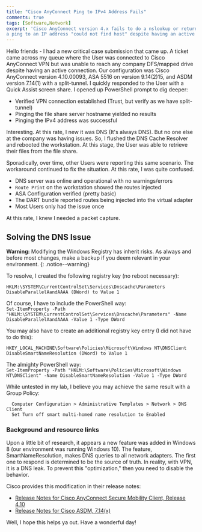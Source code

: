 ```yaml
---
title: "Cisco AnyConnect Ping to IPv4 Address Fails"
comments: true
tags: [Software,Network]
excerpt: 'Cisco AnyConnect version 4.x fails to do a nslookup or returns the response on
a ping to an IP address "could not find host" despite having an active connection established.'    
---
```

Hello friends - I had a new critical case submission that came up.
A ticket came across my queue where the User was connected to
Cisco AnyConnect VPN but was unable to reach any company DFS/mapped drive despite
having an active connection. Our configuration was Cisco AnyConnect version
4.10.00093, ASA 5516 on version 9.14(2)15, and ASDM version 7.14(1) with a split-tunnel.
I quickly responded to the User with a Quick Assist screen share. I opened up PowerShell prompt
to dig deeper:
* Verified VPN connection established (Trust, but verify as we have split-tunnel)
* Pinging the file share server hostname yielded no results
* Pinging the IPv4 address was successful

Interesting. At this rate, I new it was DNS (It's always DNS). But no one else at the company was having
issues. So, I flushed the DNS Cache Resolver and rebooted the workstation. At this stage,
the User was able to retrieve their files from the file share.

Sporadically, over time, other Users were reporting this same scenario.  The workaround continued
to fix the situation. At this rate, I was quite confused.

* DNS server was online and operational with no warnings/errors
* ````Route Print```` on the workstation showed the routes injected
* ASA Configuration verified (pretty basic)
* The DART bundle reported routes being injected into the virtual adapter
* Most Users only had the issue once

At this rate, I knew I needed a packet capture.

## Solving the DNS Issue
**Warning:** Modifying the Windows Registry has inherit risks. As always and before most changes, make
a backup if you deem relevant in your environment.
{: .notice--warning}

To resolve, I created the following registry key (no reboot necessary):

    HKLM:\SYSTEM\CurrentControlSet\Services\Dnscache\Parameters
    DisableParallelAandAAAA (DWord) to Value 1  

Of course, I have to include the PowerShell way:  
````Set-ItemProperty -Path "HKLM:\SYSTEM\CurrentControlSet\Services\Dnscache\Parameters" -Name DisableParallelAandAAAA -Value 1 -Type DWord````  

You may also have to create an additional registry key entry (I did not have to do this):  

    HKEY_LOCAL_MACHINE\Software\Policies\Microsoft\Windows NT\DNSClient
    DisableSmartNameResolution (DWord) to Value 1  

The almighty PowerShell way:  
````Set-ItemProperty -Path "HKLM:\Software\Policies\Microsoft\Windows NT\DNSClient" -Name DisableSmartNameResolution -Value 1 -Type DWord````  

While untested in my lab, I believe you may achieve the same result with a Group Policy:

      Computer Configuration > Administrative Templates > Network > DNS Client
      Set Turn off smart multi-homed name resolution to Enabled

### Background and resource links
Upon a little bit of research, it appears a new feature was added in Windows 8 (our environment was running Windows 10).
The feature, SmartNameResolution, makes DNS queries to all network adapters. The first one
to respond is determined to be the source of truth. In reality, with VPN, it is a
DNS leak. To prevent this "optimization," then you need to disable the behavior.

Cisco provides this modification in their release notes:
* [Release Notes for Cisco AnyConnect Secure Mobility Client, Release 4.10](https://www.cisco.com/c/en/us/td/docs/security/vpn_client/anyconnect/anyconnect410/release/notes/release-notes-anyconnect-4-10.html)  
* [Release Notes for Cisco ASDM, 7.14(x)](https://www.cisco.com/c/en/us/td/docs/security/asdm/7_14/release/notes/rn714.html)

Well, I hope this helps ya out. Have a wonderful day!
